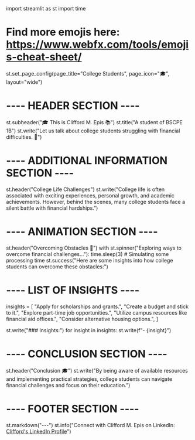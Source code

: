 import streamlit as st
import time

# Find more emojis here: https://www.webfx.com/tools/emojis-cheat-sheet/
st.set_page_config(page_title="College Students", page_icon=":mortar_board:", layout="wide")

# ---- HEADER SECTION ----
st.subheader("🎓 This is Clifford M. Epis 📚")
st.title("A student of BSCPE 1B")
st.write("Let us talk about college students struggling with financial difficulties. 💸")

# ---- ADDITIONAL INFORMATION SECTION ----
st.header("College Life Challenges")
st.write("College life is often associated with exciting experiences, personal growth, and academic achievements. However, behind the scenes, many college students face a silent battle with financial hardships.")

# ---- ANIMATION SECTION ----
st.header("Overcoming Obstacles 🌟")
with st.spinner("Exploring ways to overcome financial challenges..."):
    time.sleep(3)  # Simulating some processing time
    st.success("Here are some insights into how college students can overcome these obstacles:")

# ---- LIST OF INSIGHTS ----
insights = [
    "Apply for scholarships and grants.",
    "Create a budget and stick to it.",
    "Explore part-time job opportunities.",
    "Utilize campus resources like financial aid offices.",
    "Consider alternative housing options.",
]

st.write("### Insights:")
for insight in insights:
    st.write(f"- {insight}")

# ---- CONCLUSION SECTION ----
st.header("Conclusion 🎓")
st.write("By being aware of available resources and implementing practical strategies, college students can navigate financial challenges and focus on their education.")

# ---- FOOTER SECTION ----
st.markdown("---")
st.info("Connect with Clifford M. Epis on LinkedIn: [Clifford's LinkedIn Profile](#)")
